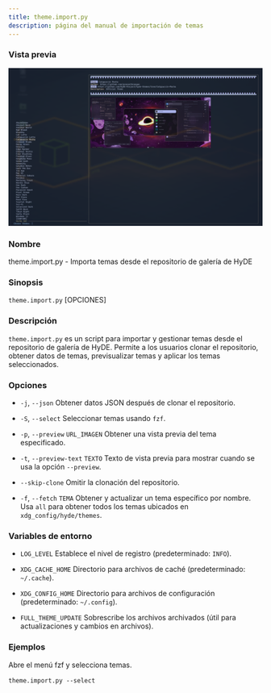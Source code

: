 ```yaml
---
title: theme.import.py
description: página del manual de importación de temas
---
```


### Vista previa

![vista previa de importación de temas](../../../../assets/man-pages/theme.import/image.png)

### Nombre

theme.import.py - Importa temas desde el repositorio de galería de HyDE

### Sinopsis

`theme.import.py` [OPCIONES]

### Descripción

`theme.import.py` es un script para importar y gestionar temas desde el repositorio de galería de HyDE. Permite a los usuarios clonar el repositorio, obtener datos de temas, previsualizar temas y aplicar los temas seleccionados.

### Opciones

- `-j`, `--json`
  Obtener datos JSON después de clonar el repositorio.

- `-S`, `--select`
  Seleccionar temas usando `fzf`.

- `-p`, `--preview` `URL_IMAGEN`
  Obtener una vista previa del tema especificado.

- `-t`, `--preview-text` `TEXTO`
  Texto de vista previa para mostrar cuando se usa la opción `--preview`.

- `--skip-clone`
  Omitir la clonación del repositorio.

- `-f`, `--fetch` `TEMA`
  Obtener y actualizar un tema específico por nombre. Usa `all` para obtener todos los temas ubicados en `xdg_config/hyde/themes`.

### Variables de entorno

- `LOG_LEVEL`
  Establece el nivel de registro (predeterminado: `INFO`).

- `XDG_CACHE_HOME`
  Directorio para archivos de caché (predeterminado: `~/.cache`).

- `XDG_CONFIG_HOME`
  Directorio para archivos de configuración (predeterminado: `~/.config`).

- `FULL_THEME_UPDATE`
  Sobrescribe los archivos archivados (útil para actualizaciones y cambios en archivos).

### Ejemplos

Abre el menú fzf y selecciona temas.

```shell
theme.import.py --select
```
